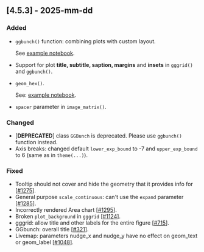 ## [4.5.3] - 2025-mm-dd

### Added
- `ggbunch()` function: combining plots with custom layout.

  See [example notebook](https://nbviewer.org/github/JetBrains/lets-plot/blob/master/docs/f-25a/ggbunch_indonesia.ipynb).
                                                                                                                       
- Support for plot **title, subtitle, saption, margins** and **insets** in `gggrid()` and `ggbunch()`. 

- `geom_hex()`.

  See: [example notebook](https://nbviewer.org/github/JetBrains/lets-plot/blob/master/docs/f-25a/geom_hex.ipynb).

- `spacer` parameter in `image_matrix()`.

### Changed

- [**DEPRECATED**] class `GGBunch` is deprecated. Please use `ggbunch()` function instead.
- Axis breaks: changed default `lower_exp_bound` to -7 and `upper_exp_bound` to 6 (same as in `theme(...)`).

### Fixed
- Tooltip should not cover and hide the geometry that it provides info for [[#1275](https://github.com/JetBrains/lets-plot/issues/1275)].
- General purpose `scale_continuous`: can't use the `expand` parameter [[#1285](https://github.com/JetBrains/lets-plot/issues/1285)].
- Incorrectly rendered Area chart [[#1295](https://github.com/JetBrains/lets-plot/issues/1295)].
- Broken `plot_background` in `gggrid` [[#1124](https://github.com/JetBrains/lets-plot/issues/1124)].
- gggrid: allow title and other labels for the entire figure [[#715](https://github.com/JetBrains/lets-plot/issues/715)].
- GGbunch: overall title [[#321](https://github.com/JetBrains/lets-plot/issues/321)].
- Livemap: parameters nudge_x and nudge_y have no effect on geom_text or geom_label [[#1048](https://github.com/JetBrains/lets-plot/issues/1048)].
